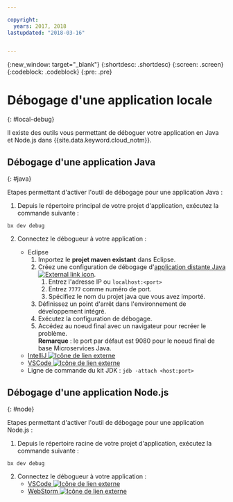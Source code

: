 ```yaml
---

copyright:
  years: 2017, 2018
lastupdated: "2018-03-16"


---
```

{:new_window: target="_blank"}
{:shortdesc: .shortdesc}
{:screen: .screen}
{:codeblock: .codeblock}
{:pre: .pre}

# Débogage d'une application locale
{: #local-debug}

Il existe des outils vous permettant de déboguer votre application en Java et Node.js dans {{site.data.keyword.cloud_notm}}.

## Débogage d'une application Java
{: #java}

Etapes permettant d'activer l'outil de débogage pour une application Java :

1. Depuis le répertoire principal de votre projet d'application, exécutez la commande suivante :

```
bx dev debug
```

2. Connectez le débogueur à votre application :

	* Eclipse
      1. Importez le **projet maven existant** dans Eclipse.
      2. Créez une configuration de débogage d'[application distante Java ![External link icon](../../icons/launch-glyph.svg "External link icon")](http://help.eclipse.org/neon/index.jsp?topic=%2Forg.eclipse.jdt.doc.user%2Ftasks%2Ftask-remotejava_launch_config.htm).
      		1. Entrez l'adresse IP ou `localhost:<port>`  
      		2. Entrez `7777` comme numéro de port.
      		3. Spécifiez le nom du projet java que vous avez importé.
      6. Définissez un point d'arrêt dans l'environnement de développement intégré.
      7. Exécutez la configuration de débogage.
      8. Accédez au noeud final avec un navigateur pour recréer le problème.  
	   **Remarque** : le port par défaut est 9080 pour le noeud final de base Microservices Java.
	* [IntelliJ ![Icône de lien externe](../../icons/launch-glyph.svg "Icône de lien externe")](https://www.jetbrains.com/help/idea/2016.3/run-debug-configuration-remote.html)
	* [VSCode ![Icône de lien externe](../../icons/launch-glyph.svg "Icône de lien externe")](https://marketplace.visualstudio.com/items?itemName=donjayamanne.javadebugger)
	* Ligne de commande du kit JDK : `jdb -attach <host:port>`

## Débogage d'une application Node.js
{: #node}

Etapes permettant d'activer l'outil de débogage pour une application Node.js :

1. Depuis le répertoire racine de votre projet d'application, exécutez la commande suivante :

```
bx dev debug
```

2. Connectez le débogueur à votre application :
	* [VSCode ![Icône de lien externe](../../icons/launch-glyph.svg "Icône de lien externe")](https://blog.docker.com/2016/07/live-debugging-docker/)
	* [WebStorm ![Icône de lien externe](../../icons/launch-glyph.svg "Icône de lien externe")](https://blog.alexseifert.com/2016/10/25/debugging-node-js-in-a-docker-container-with-webstorm/)


<!--
## Swift application debugging - content from mike tunnicliffe
{: #swift}

Steps to enable debug for a Swift application:  

1. On the App server (or system where the Swift application will execute), you should start the 'lldb server':
 - `lldb-server platform -->
<!-- listen <port number>`
2. On the App server, build the Kitura-based server application using the debug configuration:
 - `swift build debug`
3. On the App server, start the Kitura-based server application:
 - `./build/debug/Kitura-Starter`
4. On the client system (also known as the host system), start the 'lldb client':
 - `lldb`
5. Configure lldb client to connect to lldb-server:
 - `(lldb) platform select remote-linux`
 - `(lldb) platform connect connect://<ip address server>:<port number server>`
6. Execute commands to debug remote program:
 - `(lldb) process attach -->
<!--pid 3626`
-->

